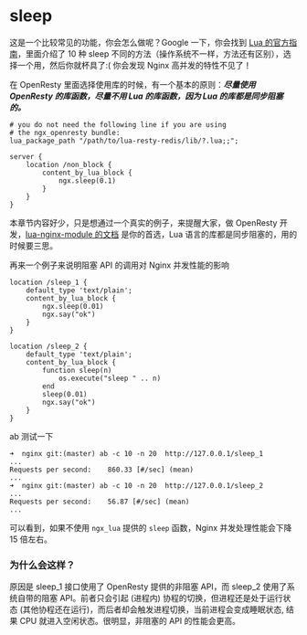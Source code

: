 # sleep

这是一个比较常见的功能，你会怎么做呢？Google 一下，你会找到 [Lua 的官方指南](http://lua-users.org/wiki/SleepFunction)，里面介绍了 10 种 sleep 不同的方法（操作系统不一样，方法还有区别），选择一个用，然后你就杯具了:( 你会发现 Nginx 高并发的特性不见了！

在 OpenResty 里面选择使用库的时候，有一个基本的原则：***尽量使用 OpenResty 的库函数，尽量不用 Lua 的库函数，因为 Lua 的库都是同步阻塞的。***

```nginx
# you do not need the following line if you are using
# the ngx_openresty bundle:
lua_package_path "/path/to/lua-resty-redis/lib/?.lua;;";

server {
    location /non_block {
        content_by_lua_block {
            ngx.sleep(0.1)
        }
    }
}
```

本章节内容好少，只是想通过一个真实的例子，来提醒大家，做 OpenResty 开发，[lua-nginx-module 的文档](https://github.com/openresty/lua-nginx-module) 是你的首选，Lua 语言的库都是同步阻塞的，用的时候要三思。

再来一个例子来说明阻塞 API 的调用对 Nginx 并发性能的影响
```nginx
location /sleep_1 {
    default_type 'text/plain';
    content_by_lua_block {
        ngx.sleep(0.01)
        ngx.say("ok")
    }
}

location /sleep_2 {
    default_type 'text/plain';
    content_by_lua_block {
        function sleep(n)
            os.execute("sleep " .. n)
        end
        sleep(0.01)
        ngx.say("ok")
    }
}
```

ab 测试一下
```shell
➜  nginx git:(master) ab -c 10 -n 20  http://127.0.0.1/sleep_1
...
Requests per second:    860.33 [#/sec] (mean)
...
➜  nginx git:(master) ab -c 10 -n 20  http://127.0.0.1/sleep_2
...
Requests per second:    56.87 [#/sec] (mean)
...
```

可以看到，如果不使用 `ngx_lua` 提供的 `sleep` 函数，Nginx 并发处理性能会下降 15 倍左右。

### 为什么会这样？

原因是 sleep_1 接口使用了 OpenResty 提供的非阻塞 API，而 sleep_2 使用了系统自带的阻塞 API。前者只会引起 (进程内) 协程的切换，但进程还是处于运行状态 (其他协程还在运行)，而后者却会触发进程切换，当前进程会变成睡眠状态, 结果 CPU 就进入空闲状态。很明显，非阻塞的 API 的性能会更高。
